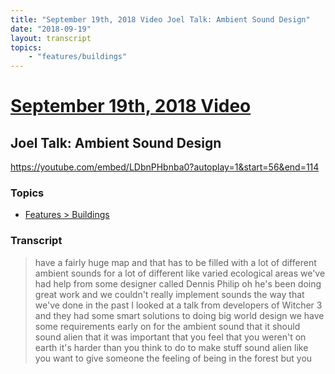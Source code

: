 ```yaml
---
title: "September 19th, 2018 Video Joel Talk: Ambient Sound Design"
date: "2018-09-19"
layout: transcript
topics:
    - "features/buildings"
---
```

# [September 19th, 2018 Video](../2018-09-19.md)
## Joel Talk: Ambient Sound Design
https://youtube.com/embed/LDbnPHbnba0?autoplay=1&start=56&end=114

### Topics
* [Features > Buildings](../topics/features/buildings.md)

### Transcript

> have a fairly huge map and that has to be filled with a lot of different ambient sounds for a lot of different like varied ecological areas we've had help from some designer called Dennis Philip oh he's been doing great work and we couldn't really implement sounds the way that we've done in the past I looked at a talk from developers of Witcher 3 and they had some smart solutions to doing big world design we have some requirements early on for the ambient sound that it should sound alien that it was important that you feel that you weren't on earth it's harder than you think to do to make stuff sound alien like you want to give someone the feeling of being in the forest but you

